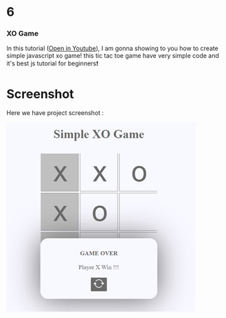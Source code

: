 #  6

### XO Game
In this tutorial ([Open in Youtube](https://youtu.be/MgtGHfdpigU)),  I am gonna showing to you how to create simple javascript xo game! this tic tac toe game have very simple code and it's best js tutorial for beginners❗️

# Screenshot
Here we have project screenshot :

![screenshot](screenshot.jpg)